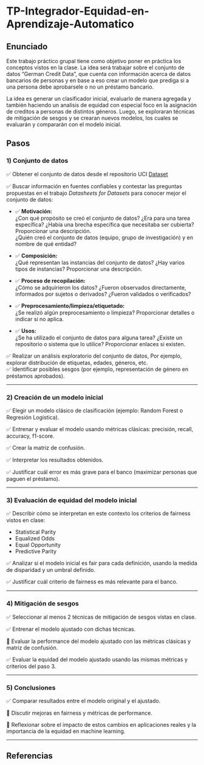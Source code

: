 # TP-Integrador-Equidad-en-Aprendizaje-Automatico

## Enunciado

Este trabajo práctico grupal tiene como objetivo poner en práctica los conceptos vistos en la clase. La idea será trabajar sobre el conjunto de datos “German Credit Data”, que cuenta con información acerca de datos bancarios de personas y en base a eso crear un modelo que prediga si a una persona debe aprobarsele o no un préstamo bancario.

La idea es generar un clasificador inicial, evaluarlo de manera agregada y también haciendo un analisis de equidad con especial foco en la asignación de creditos a personas de distintos géneros. Luego, se exploraran técnicas de mitigación de sesgos y se crearan nuevos modelos, los cuales se evaluarán y compararán con el modelo inicial.

## Pasos

### 1) Conjunto de datos

✅ Obtener el conjunto de datos desde el repositorio UCI [Dataset](https://archive.ics.uci.edu/dataset/144/statlog+german+credit+data)

✅ Buscar información en fuentes confiables y contestar las preguntas propuestas en el trabajo *Datasheets for Datasets* para conocer mejor el conjunto de datos:

  - ✅ **Motivación:**  
    ¿Con qué propósito se creó el conjunto de datos? ¿Era para una tarea específica? ¿Había una brecha específica que necesitaba ser cubierta? Proporcionar una descripción.  
    ¿Quién creó el conjunto de datos (equipo, grupo de investigación) y en nombre de qué entidad?

  - ✅ **Composición:**  
    ¿Qué representan las instancias del conjunto de datos? ¿Hay varios tipos de instancias? Proporcionar una descripción.

  - ✅ **Proceso de recopilación:**  
    ¿Cómo se adquirieron los datos? ¿Fueron observados directamente, informados por sujetos o derivados? ¿Fueron validados o verificados?

  - ✅ **Preprocesamiento/limpieza/etiquetado:**  
    ¿Se realizó algún preprocesamiento o limpieza? Proporcionar detalles o indicar si no aplica.

  - ✅ **Usos:**  
    ¿Se ha utilizado el conjunto de datos para alguna tarea? ¿Existe un repositorio o sistema que lo utilice? Proporcionar enlaces si existen.

✅ Realizar un análisis exploratorio del conjunto de datos, Por ejemplo, explorar distribución de etiquetas, edades, géneros, etc.  
✅ Identificar posibles sesgos (por ejemplo, representación de género en préstamos aprobados).

---

### 2) Creación de un modelo inicial

✅ Elegir un modelo clásico de clasificación (ejemplo: Random Forest o Regresión Logística).

✅ Entrenar y evaluar el modelo usando métricas clásicas: precisión, recall, accuracy, f1-score.

✅ Crear la matriz de confusión.

✅ Interpretar los resultados obtenidos.

✅ Justificar cuál error es más grave para el banco (maximizar personas que paguen el préstamo).

---

### 3) Evaluación de equidad del modelo inicial

✅ Describir cómo se interpretan en este contexto los criterios de fairness vistos en clase:  
  - Statistical Parity  
  - Equalized Odds  
  - Equal Opportunity  
  - Predictive Parity

✅ Analizar si el modelo inicial es fair para cada definición, usando la medida de disparidad y un umbral definido.

✅ Justificar cuál criterio de fairness es más relevante para el banco.

---

### 4) Mitigación de sesgos

✅ Seleccionar al menos 2 técnicas de mitigación de sesgos vistas en clase.

✅ Entrenar el modelo ajustado con dichas técnicas.

🔲 Evaluar la performance del modelo ajustado con las métricas clásicas y matriz de confusión.

✅ Evaluar la equidad del modelo ajustado usando las mismas métricas y criterios del paso 3.

---

### 5) Conclusiones

✅ Comparar resultados entre el modelo original y el ajustado.

🔲 Discutir mejoras en fairness y métricas de performance.

🔲 Reflexionar sobre el impacto de estos cambios en aplicaciones reales y la importancia de la equidad en machine learning.

---

## Referencias
